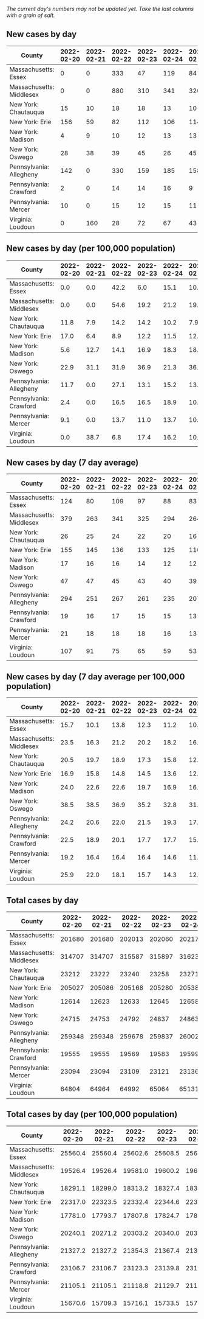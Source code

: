 _The current day's numbers may not be updated yet. Take the last columns with a grain of salt._
## New cases by day

| County | 2022-02-20 | 2022-02-21 | 2022-02-22 | 2022-02-23 | 2022-02-24 | 2022-02-25 | 2022-02-26 |
| --- | --- | --- | --- | --- | --- | --- | --- |
| Massachusetts: Essex | 0 | 0 | 333 | 47 | 119 | 84 |  |
| Massachusetts: Middlesex | 0 | 0 | 880 | 310 | 341 | 320 |  |
| New York: Chautauqua | 15 | 10 | 18 | 18 | 13 | 10 |  |
| New York: Erie | 156 | 59 | 82 | 112 | 106 | 114 |  |
| New York: Madison | 4 | 9 | 10 | 12 | 13 | 13 |  |
| New York: Oswego | 28 | 38 | 39 | 45 | 26 | 45 |  |
| Pennsylvania: Allegheny | 142 | 0 | 330 | 159 | 185 | 158 | 350 |
| Pennsylvania: Crawford | 2 | 0 | 14 | 14 | 16 | 9 | 6 |
| Pennsylvania: Mercer | 10 | 0 | 15 | 12 | 15 | 11 | 10 |
| Virginia: Loudoun | 0 | 160 | 28 | 72 | 67 | 43 |  |

## New cases by day (per 100,000 population)

| County | 2022-02-20 | 2022-02-21 | 2022-02-22 | 2022-02-23 | 2022-02-24 | 2022-02-25 | 2022-02-26 |
| --- | --- | --- | --- | --- | --- | --- | --- |
| Massachusetts: Essex | 0.0 | 0.0 | 42.2 | 6.0 | 15.1 | 10.6 |  |
| Massachusetts: Middlesex | 0.0 | 0.0 | 54.6 | 19.2 | 21.2 | 19.9 |  |
| New York: Chautauqua | 11.8 | 7.9 | 14.2 | 14.2 | 10.2 | 7.9 |  |
| New York: Erie | 17.0 | 6.4 | 8.9 | 12.2 | 11.5 | 12.4 |  |
| New York: Madison | 5.6 | 12.7 | 14.1 | 16.9 | 18.3 | 18.3 |  |
| New York: Oswego | 22.9 | 31.1 | 31.9 | 36.9 | 21.3 | 36.9 |  |
| Pennsylvania: Allegheny | 11.7 | 0.0 | 27.1 | 13.1 | 15.2 | 13.0 | 28.8 |
| Pennsylvania: Crawford | 2.4 | 0.0 | 16.5 | 16.5 | 18.9 | 10.6 | 7.1 |
| Pennsylvania: Mercer | 9.1 | 0.0 | 13.7 | 11.0 | 13.7 | 10.1 | 9.1 |
| Virginia: Loudoun | 0.0 | 38.7 | 6.8 | 17.4 | 16.2 | 10.4 |  |

## New cases by day (7 day average)

| County | 2022-02-20 | 2022-02-21 | 2022-02-22 | 2022-02-23 | 2022-02-24 | 2022-02-25 | 2022-02-26 |
| --- | --- | --- | --- | --- | --- | --- | --- |
| Massachusetts: Essex | 124 | 80 | 109 | 97 | 88 | 83 |  |
| Massachusetts: Middlesex | 379 | 263 | 341 | 325 | 294 | 264 |  |
| New York: Chautauqua | 26 | 25 | 24 | 22 | 20 | 16 |  |
| New York: Erie | 155 | 145 | 136 | 133 | 125 | 110 |  |
| New York: Madison | 17 | 16 | 16 | 14 | 12 | 12 |  |
| New York: Oswego | 47 | 47 | 45 | 43 | 40 | 39 |  |
| Pennsylvania: Allegheny | 294 | 251 | 267 | 261 | 235 | 207 | 189 |
| Pennsylvania: Crawford | 19 | 16 | 17 | 15 | 15 | 13 | 9 |
| Pennsylvania: Mercer | 21 | 18 | 18 | 18 | 16 | 13 | 10 |
| Virginia: Loudoun | 107 | 91 | 75 | 65 | 59 | 53 |  |

## New cases by day (7 day average per 100,000 population)

| County | 2022-02-20 | 2022-02-21 | 2022-02-22 | 2022-02-23 | 2022-02-24 | 2022-02-25 | 2022-02-26 |
| --- | --- | --- | --- | --- | --- | --- | --- |
| Massachusetts: Essex | 15.7 | 10.1 | 13.8 | 12.3 | 11.2 | 10.5 |  |
| Massachusetts: Middlesex | 23.5 | 16.3 | 21.2 | 20.2 | 18.2 | 16.4 |  |
| New York: Chautauqua | 20.5 | 19.7 | 18.9 | 17.3 | 15.8 | 12.6 |  |
| New York: Erie | 16.9 | 15.8 | 14.8 | 14.5 | 13.6 | 12.0 |  |
| New York: Madison | 24.0 | 22.6 | 22.6 | 19.7 | 16.9 | 16.9 |  |
| New York: Oswego | 38.5 | 38.5 | 36.9 | 35.2 | 32.8 | 31.9 |  |
| Pennsylvania: Allegheny | 24.2 | 20.6 | 22.0 | 21.5 | 19.3 | 17.0 | 15.5 |
| Pennsylvania: Crawford | 22.5 | 18.9 | 20.1 | 17.7 | 17.7 | 15.4 | 10.6 |
| Pennsylvania: Mercer | 19.2 | 16.4 | 16.4 | 16.4 | 14.6 | 11.9 | 9.1 |
| Virginia: Loudoun | 25.9 | 22.0 | 18.1 | 15.7 | 14.3 | 12.8 |  |

## Total cases by day

| County | 2022-02-20 | 2022-02-21 | 2022-02-22 | 2022-02-23 | 2022-02-24 | 2022-02-25 | 2022-02-26 |
| --- | --- | --- | --- | --- | --- | --- | --- |
| Massachusetts: Essex | 201680 | 201680 | 202013 | 202060 | 202179 | 202263 |  |
| Massachusetts: Middlesex | 314707 | 314707 | 315587 | 315897 | 316238 | 316558 |  |
| New York: Chautauqua | 23212 | 23222 | 23240 | 23258 | 23271 | 23281 |  |
| New York: Erie | 205027 | 205086 | 205168 | 205280 | 205386 | 205500 |  |
| New York: Madison | 12614 | 12623 | 12633 | 12645 | 12658 | 12671 |  |
| New York: Oswego | 24715 | 24753 | 24792 | 24837 | 24863 | 24908 |  |
| Pennsylvania: Allegheny | 259348 | 259348 | 259678 | 259837 | 260022 | 260180 | 260530 |
| Pennsylvania: Crawford | 19555 | 19555 | 19569 | 19583 | 19599 | 19608 | 19614 |
| Pennsylvania: Mercer | 23094 | 23094 | 23109 | 23121 | 23136 | 23147 | 23157 |
| Virginia: Loudoun | 64804 | 64964 | 64992 | 65064 | 65131 | 65174 |  |

## Total cases by day (per 100,000 population)

| County | 2022-02-20 | 2022-02-21 | 2022-02-22 | 2022-02-23 | 2022-02-24 | 2022-02-25 | 2022-02-26 |
| --- | --- | --- | --- | --- | --- | --- | --- |
| Massachusetts: Essex | 25560.4 | 25560.4 | 25602.6 | 25608.5 | 25623.6 | 25634.3 |  |
| Massachusetts: Middlesex | 19526.4 | 19526.4 | 19581.0 | 19600.2 | 19621.4 | 19641.3 |  |
| New York: Chautauqua | 18291.1 | 18299.0 | 18313.2 | 18327.4 | 18337.6 | 18345.5 |  |
| New York: Erie | 22317.0 | 22323.5 | 22332.4 | 22344.6 | 22356.1 | 22368.5 |  |
| New York: Madison | 17781.0 | 17793.7 | 17807.8 | 17824.7 | 17843.0 | 17861.3 |  |
| New York: Oswego | 20240.1 | 20271.2 | 20303.2 | 20340.0 | 20361.3 | 20398.2 |  |
| Pennsylvania: Allegheny | 21327.2 | 21327.2 | 21354.3 | 21367.4 | 21382.6 | 21395.6 | 21424.4 |
| Pennsylvania: Crawford | 23106.7 | 23106.7 | 23123.3 | 23139.8 | 23158.7 | 23169.4 | 23176.5 |
| Pennsylvania: Mercer | 21105.1 | 21105.1 | 21118.8 | 21129.7 | 21143.4 | 21153.5 | 21162.6 |
| Virginia: Loudoun | 15670.6 | 15709.3 | 15716.1 | 15733.5 | 15749.7 | 15760.1 |  |

